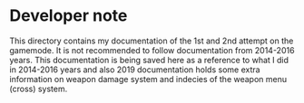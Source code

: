 

# Developer note

This directory contains my documentation of the 1st and 2nd attempt on the gamemode. It is not recommended to follow documentation from 2014-2016 years. This documentation is being saved here as a reference to what I did in 2014-2016 years and also 2019 documentation holds some extra information on weapon damage system and indecies of the weapon menu (cross) system.